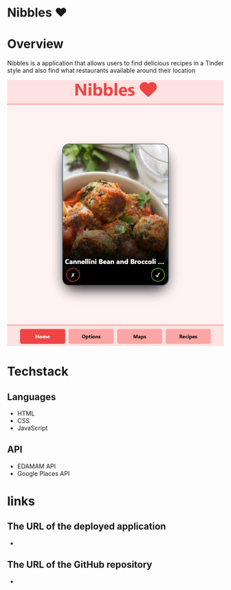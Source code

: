 # Nibbles ❤️

# Overview

Nibbles is a application that allows users to find delicious recipes in a Tinder style and also find what restaurants available around their location

![alt text](assets/images/overview.png)

# Techstack

## Languages

- HTML
- CSS
- JavaScript

## API

- EDAMAM API
- Google Places API

# links

## The URL of the deployed application

-

## The URL of the GitHub repository

-
